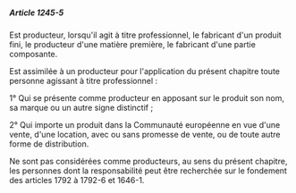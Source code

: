 ##### Article 1245-5

Est producteur, lorsqu'il agit à titre professionnel, le fabricant d'un produit fini, le producteur d'une matière première, le fabricant d'une partie composante.

Est assimilée à un producteur pour l'application du présent chapitre toute personne agissant à titre professionnel :

1° Qui se présente comme producteur en apposant sur le produit son nom, sa marque ou un autre signe distinctif ;

2° Qui importe un produit dans la Communauté européenne en vue d'une vente, d'une location, avec ou sans promesse de vente, ou de toute autre forme de distribution.

Ne sont pas considérées comme producteurs, au sens du présent chapitre, les personnes dont la responsabilité peut être recherchée sur le fondement des articles 1792 à 1792-6 et 1646-1.

